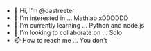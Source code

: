 - 👋 Hi, I’m @dastreeter
- 👀 I’m interested in ... Mathlab xDDDDDD
- 🌱 I’m currently learning ... Python and node.js
- 💞️ I’m looking to collaborate on ... Solo
- 📫 How to reach me ... You don't

<!---
dastreeter/dastreeter is a ✨ special ✨ repository because its `README.md` (this file) appears on your GitHub profile.
You can click the Preview link to take a look at your changes.
--->
